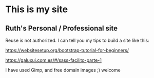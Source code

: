 # This is my site
## Ruth's Personal / Professional site

Reuse is not authorized.
I can tell you my tips to build a site like this:

https://websitesetup.org/bootstrap-tutorial-for-beginners/

https://galuxui.com.es/#/sass-facilito-parte-1

I have used Gimp, and free domain images ;) welcome
